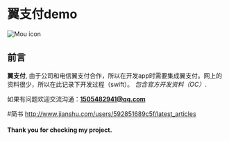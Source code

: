 # 翼支付demo

![Mou icon](http://upload-images.jianshu.io/upload_images/1947062-275253b83569b1c6.PNG?imageMogr2/auto-orient/strip%7CimageView2/2/w/1240)

## 前言

**翼支付**, 由于公司和电信翼支付合作，所以在开发app时需要集成翼支付。网上的资料很少，所以在此记录下开发过程（swift）。 *包含官方开发资料（OC）*.

如果有问题欢迎交流沟通：**1505482941@qq.com**

#简书
<http://www.jianshu.com/users/592851689c5f/latest_articles>


#### Thank you for checking my project.

